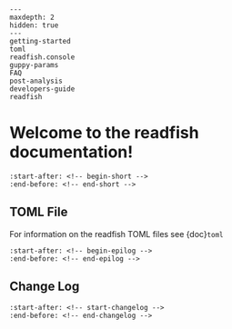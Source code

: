 ```{toctree}
---
maxdepth: 2
hidden: true
---
getting-started
toml
readfish.console
guppy-params
FAQ
post-analysis
developers-guide
readfish
```

# Welcome to the readfish documentation!

```{include} ../README.md
:start-after: <!-- begin-short -->
:end-before: <!-- end-short -->
```

TOML File
---------
For information on the readfish TOML files see {doc}`toml`

```{include} ../README.md
:start-after: <!-- begin-epilog -->
:end-before: <!-- end-epilog -->
```


Change Log
----------
```{include} ../README.md
:start-after: <!-- start-changelog -->
:end-before: <!-- end-changelog -->
```
